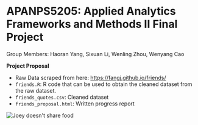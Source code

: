 # APANPS5205: Applied Analytics Frameworks and Methods II Final Project
Group Members: Haoran Yang, Sixuan Li, Wenling Zhou, Wenyang Cao

**Project Proposal**
* Raw Data scraped from here: https://fangj.github.io/friends/
* `friends.R`: R code that can be used to obtain the cleaned dataset from the raw dataset.
* `friends_quotes.csv`: Cleaned dataset
* `friends_proposal.html`: Written progress report

![Joey doesn't share food](https://media.giphy.com/media/xUOxf9EI2iTP9tl9Yc/giphy.gif)
